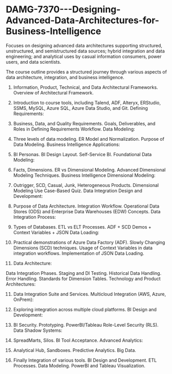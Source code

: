 # DAMG-7370---Designing-Advanced-Data-Architectures-for-Business-Intelligence
Focuses on designing advanced data architectures supporting structured, unstructured, and semistructured data sources; hybrid integration and data engineering; and analytical uses by casual information consumers, power users, and data scientists. 


The course outline provides a structured journey through various aspects of data architecture, integration, and business intelligence.

1. Information, Product, Technical, and Data Architectural Frameworks.
Overview of Architectural Framework.

2. Introduction to course tools, including Talend, ADF, Alteryx, ERStudio, SSMS, MySQL, Azure SQL, Azure Data Studio, and Git.
Defining Requirements:

3. Business, Data, and Quality Requirements.
Goals, Deliverables, and Roles in Defining Requirements Workflow.
Data Modeling:

4. Three levels of data modeling.
ER Model and Normalization.
Purpose of Data Modeling.
Business Intelligence Applications:

5. BI Personas.
BI Design Layout.
Self-Service BI.
Foundational Data Modeling:

6. Facts, Dimensions.
ER vs Dimensional Modeling.
Advanced Dimensional Modeling Techniques.
Business Intelligence Dimensional Modeling:

7. Outrigger, SCD, Casual, Junk, Heterogeneous Products.
Dimensional Modeling Use Case-Based Quiz.
Data Integration Design and Development:

8. Purpose of Data Architecture.
Integration Workflow.
Operational Data Stores (ODS) and Enterprise Data Warehouses (EDW) Concepts.
Data Integration Process:

8. Types of Databases.
ETL vs ELT Processes.
ADF + SCD Demos + Context Variables + JSON Data Loading:

9. Practical demonstrations of Azure Data Factory (ADF).
Slowly Changing Dimensions (SCD) techniques.
Usage of Context Variables in data integration workflows.
Implementation of JSON Data Loading.
10. Data Architecture:

Data Integration Phases.
Staging and DI Testing.
Historical Data Handling.
Error Handling.
Standards for Dimension Tables.
Technology and Product Architectures:

11. Data Integration Suite and Services.
Multicloud Integration (AWS, Azure, OnPrem):

12. Exploring integration across multiple cloud platforms.
BI Design and Development:

13. BI Security.
Prototyping.
PowerBI/Tableau Role-Level Security (RLS).
Data Shadow Systems:

14. SpreadMarts, Silos.
BI Tool Acceptance.
Advanced Analytics:

15. Analytical Hub, Sandboxes.
Predictive Analytics.
Big Data.

16. Finally
Integration of various tools.
BI Design and Development.
ETL Processes.
Data Modeling.
PowerBI and Tableau Visualization.

